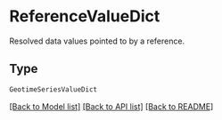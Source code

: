 # ReferenceValueDict

Resolved data values pointed to by a reference.

## Type
```python
GeotimeSeriesValueDict
```


[[Back to Model list]](../../README.md#models-v1-link) [[Back to API list]](../../README.md#documentation-for-api-endpoints) [[Back to README]](../../README.md)
